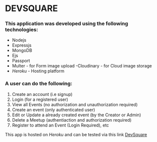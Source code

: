# DEVSQUARE

### This application was developed using the following technologies:
- Nodejs
- Expressjs 
- MongoDB
- Ejs
- Passport
- Multer - for Form image upload
-Cloudinary - for Cloud image storage
- *Heroku* - Hosting platform

### A user can do the following:

1. Create an account (i.e signup)
2. Login (for a registered user)
3. View all Events (no authorization and unauthorization required)
4. Create an event (only authenticated user)
5. Edit or Update a already created event (by the Creator or Admin)
6. Delete a Meetup (authentiaction and authorization required)
7. Register to attend an Event (Login Required), etc

This app is hosted on *Heroku* and can be tested via this link [DevSquare](https://meetupdev.herokuapp.com/)



